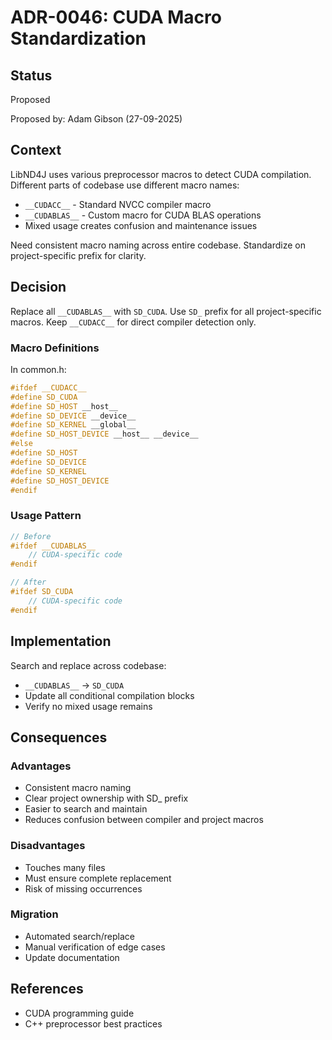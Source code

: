 # ADR-0046: CUDA Macro Standardization

## Status

Proposed

Proposed by: Adam Gibson (27-09-2025)

## Context

LibND4J uses various preprocessor macros to detect CUDA compilation.
Different parts of codebase use different macro names:
- `__CUDACC__` - Standard NVCC compiler macro
- `__CUDABLAS__` - Custom macro for CUDA BLAS operations
- Mixed usage creates confusion and maintenance issues

Need consistent macro naming across entire codebase.
Standardize on project-specific prefix for clarity.

## Decision

Replace all `__CUDABLAS__` with `SD_CUDA`.
Use `SD_` prefix for all project-specific macros.
Keep `__CUDACC__` for direct compiler detection only.

### Macro Definitions

In common.h:
```cpp
#ifdef __CUDACC__
#define SD_CUDA
#define SD_HOST __host__
#define SD_DEVICE __device__
#define SD_KERNEL __global__
#define SD_HOST_DEVICE __host__ __device__
#else
#define SD_HOST
#define SD_DEVICE
#define SD_KERNEL
#define SD_HOST_DEVICE
#endif
```

### Usage Pattern

```cpp
// Before
#ifdef __CUDABLAS__
    // CUDA-specific code
#endif

// After
#ifdef SD_CUDA
    // CUDA-specific code
#endif
```

## Implementation

Search and replace across codebase:
- `__CUDABLAS__` → `SD_CUDA`
- Update all conditional compilation blocks
- Verify no mixed usage remains

## Consequences

### Advantages
- Consistent macro naming
- Clear project ownership with SD_ prefix
- Easier to search and maintain
- Reduces confusion between compiler and project macros

### Disadvantages
- Touches many files
- Must ensure complete replacement
- Risk of missing occurrences

### Migration
- Automated search/replace
- Manual verification of edge cases
- Update documentation

## References
- CUDA programming guide
- C++ preprocessor best practices